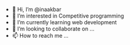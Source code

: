 - 👋 Hi, I’m @inaakbar
- 👀 I’m interested in Competitive programming
- 🌱 I’m currently learning web development
- 💞️ I’m looking to collaborate on ...
- 📫 How to reach me ...

<!---
inaakbar/inaakbar is a ✨ special ✨ repository because its `README.md` (this file) appears on your GitHub profile.
You can click the Preview link to take a look at your changes.
--->
